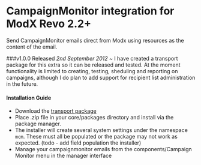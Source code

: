CampaignMonitor integration for ModX Revo 2.2+
==============================================

Send CampaignMonitor emails direct from Modx using resources as the content of the email.


###v1.0.0 Released 
*2nd September 2012* ~
I have created a transport package for this extra so it can be released and tested. At the moment 
functionality is limited to creating, testing, sheduling and reporting on campaigns, although I do 
plan to add support for recipient list administration in the future.

#### Installation Guide
* Download the [transport package](https://github.com/downloads/alanpich/modx-campaignmonitor/mcm-1.0.0-pl.transport.zip)
* Place .zip file in your core/packages directory and install via the package manager.
* The installer will create several system settings under the namespace `mcm`. These must all be populated 
or the package may not work as expected. (todo - add field population the installer)
* Manage your campaignmonitor emails from the components/Campaign Monitor menu in the manager interface
